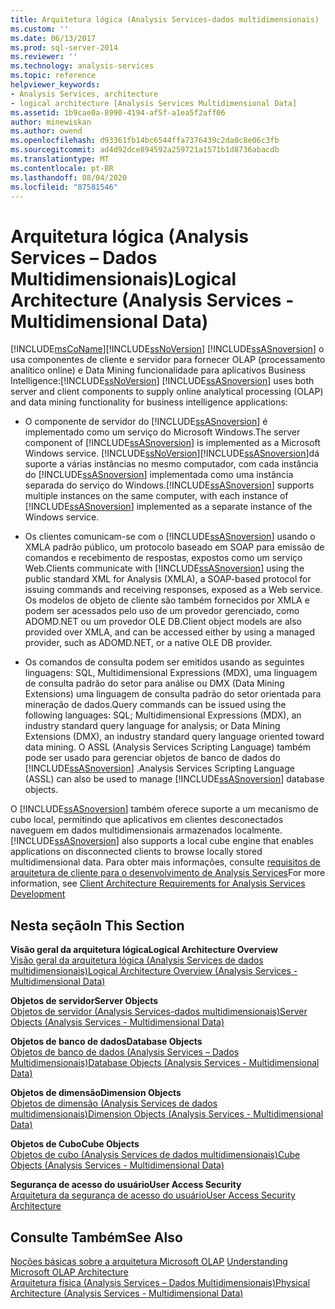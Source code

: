 ```yaml
---
title: Arquitetura lógica (Analysis Services-dados multidimensionais) | Microsoft Docs
ms.custom: ''
ms.date: 06/13/2017
ms.prod: sql-server-2014
ms.reviewer: ''
ms.technology: analysis-services
ms.topic: reference
helpviewer_keywords:
- Analysis Services, architecture
- logical architecture [Analysis Services Multidimensional Data]
ms.assetid: 1b9cae0a-8990-4194-af5f-a1ea5f2aff06
author: minewiskan
ms.author: owend
ms.openlocfilehash: d93361fb14bc6544ffa7376439c2da0c8e06c3fb
ms.sourcegitcommit: ad4d92dce894592a259721a1571b1d8736abacdb
ms.translationtype: MT
ms.contentlocale: pt-BR
ms.lasthandoff: 08/04/2020
ms.locfileid: "87581546"
---
```

# <a name="logical-architecture-analysis-services---multidimensional-data"></a><span data-ttu-id="90e70-102">Arquitetura lógica (Analysis Services – Dados Multidimensionais)</span><span class="sxs-lookup"><span data-stu-id="90e70-102">Logical Architecture (Analysis Services - Multidimensional Data)</span></span>
  [!INCLUDE[msCoName](../../../includes/msconame-md.md)]<span data-ttu-id="90e70-103">[!INCLUDE[ssNoVersion](../../../includes/ssnoversion-md.md)] [!INCLUDE[ssASnoversion](../../../includes/ssasnoversion-md.md)] o usa componentes de cliente e servidor para fornecer OLAP (processamento analítico online) e Data Mining funcionalidade para aplicativos Business Intelligence:</span><span class="sxs-lookup"><span data-stu-id="90e70-103">[!INCLUDE[ssNoVersion](../../../includes/ssnoversion-md.md)] [!INCLUDE[ssASnoversion](../../../includes/ssasnoversion-md.md)] uses both server and client components to supply online analytical processing (OLAP) and data mining functionality for business intelligence applications:</span></span>  
  
-   <span data-ttu-id="90e70-104">O componente de servidor do [!INCLUDE[ssASnoversion](../../../includes/ssasnoversion-md.md)] é implementado como um serviço do Microsoft Windows.</span><span class="sxs-lookup"><span data-stu-id="90e70-104">The server component of [!INCLUDE[ssASnoversion](../../../includes/ssasnoversion-md.md)] is implemented as a Microsoft Windows service.</span></span> [!INCLUDE[ssNoVersion](../../../includes/ssnoversion-md.md)]<span data-ttu-id="90e70-105">[!INCLUDE[ssASnoversion](../../../includes/ssasnoversion-md.md)]dá suporte a várias instâncias no mesmo computador, com cada instância do [!INCLUDE[ssASnoversion](../../../includes/ssasnoversion-md.md)] implementada como uma instância separada do serviço do Windows.</span><span class="sxs-lookup"><span data-stu-id="90e70-105">[!INCLUDE[ssASnoversion](../../../includes/ssasnoversion-md.md)] supports multiple instances on the same computer, with each instance of [!INCLUDE[ssASnoversion](../../../includes/ssasnoversion-md.md)] implemented as a separate instance of the Windows service.</span></span>  
  
-   <span data-ttu-id="90e70-106">Os clientes comunicam-se com o [!INCLUDE[ssASnoversion](../../../includes/ssasnoversion-md.md)] usando o XMLA padrão público, um protocolo baseado em SOAP para emissão de comandos e recebimento de respostas, expostos como um serviço Web.</span><span class="sxs-lookup"><span data-stu-id="90e70-106">Clients communicate with [!INCLUDE[ssASnoversion](../../../includes/ssasnoversion-md.md)] using the public standard XML for Analysis (XMLA), a SOAP-based protocol for issuing commands and receiving responses, exposed as a Web service.</span></span> <span data-ttu-id="90e70-107">Os modelos de objeto de cliente são também fornecidos por XMLA e podem ser acessados pelo uso de um provedor gerenciado, como ADOMD.NET ou um provedor OLE DB.</span><span class="sxs-lookup"><span data-stu-id="90e70-107">Client object models are also provided over XMLA, and can be accessed either by using a managed provider, such as ADOMD.NET, or a native OLE DB provider.</span></span>  
  
-   <span data-ttu-id="90e70-108">Os comandos de consulta podem ser emitidos usando as seguintes linguagens: SQL, Multidimensional Expressions (MDX), uma linguagem de consulta padrão do setor para análise ou DMX (Data Mining Extensions) uma linguagem de consulta padrão do setor orientada para mineração de dados.</span><span class="sxs-lookup"><span data-stu-id="90e70-108">Query commands can be issued using the following languages: SQL; Multidimensional Expressions (MDX), an industry standard query language for analysis; or Data Mining Extensions (DMX), an industry standard query language oriented toward data mining.</span></span> <span data-ttu-id="90e70-109">O ASSL (Analysis Services Scripting Language) também pode ser usado para gerenciar objetos de banco de dados do [!INCLUDE[ssASnoversion](../../../includes/ssasnoversion-md.md)] .</span><span class="sxs-lookup"><span data-stu-id="90e70-109">Analysis Services Scripting Language (ASSL) can also be used to manage [!INCLUDE[ssASnoversion](../../../includes/ssasnoversion-md.md)] database objects.</span></span>  
  
 <span data-ttu-id="90e70-110">O [!INCLUDE[ssASnoversion](../../../includes/ssasnoversion-md.md)] também oferece suporte a um mecanismo de cubo local, permitindo que aplicativos em clientes desconectados naveguem em dados multidimensionais armazenados localmente.</span><span class="sxs-lookup"><span data-stu-id="90e70-110">[!INCLUDE[ssASnoversion](../../../includes/ssasnoversion-md.md)] also supports a local cube engine that enables applications on disconnected clients to browse locally stored multidimensional data.</span></span> <span data-ttu-id="90e70-111">Para obter mais informações, consulte [requisitos de arquitetura de cliente para o desenvolvimento de Analysis Services](../olap-physical/client-architecture-requirements-for-analysis-services-development.md)</span><span class="sxs-lookup"><span data-stu-id="90e70-111">For more information, see [Client Architecture Requirements for Analysis Services Development](../olap-physical/client-architecture-requirements-for-analysis-services-development.md)</span></span>  
  
## <a name="in-this-section"></a><span data-ttu-id="90e70-112">Nesta seção</span><span class="sxs-lookup"><span data-stu-id="90e70-112">In This Section</span></span>  
 <span data-ttu-id="90e70-113">**Visão geral da arquitetura lógica**</span><span class="sxs-lookup"><span data-stu-id="90e70-113">**Logical Architecture Overview**</span></span>  
 [<span data-ttu-id="90e70-114">Visão geral da arquitetura lógica &#40;Analysis Services de dados multidimensionais&#41;</span><span class="sxs-lookup"><span data-stu-id="90e70-114">Logical Architecture Overview &#40;Analysis Services - Multidimensional Data&#41;</span></span>](logical-architecture-overview-analysis-services-multidimensional-data.md)  
  
 <span data-ttu-id="90e70-115">**Objetos de servidor**</span><span class="sxs-lookup"><span data-stu-id="90e70-115">**Server Objects**</span></span>  
 [<span data-ttu-id="90e70-116">Objetos de servidor &#40;Analysis Services-dados multidimensionais&#41;</span><span class="sxs-lookup"><span data-stu-id="90e70-116">Server Objects &#40;Analysis Services - Multidimensional Data&#41;</span></span>](server-objects-analysis-services-multidimensional-data.md)  
  
 <span data-ttu-id="90e70-117">**Objetos de banco de dados**</span><span class="sxs-lookup"><span data-stu-id="90e70-117">**Database Objects**</span></span>  
 [<span data-ttu-id="90e70-118">Objetos de banco de dados &#40;Analysis Services – Dados Multidimensionais&#41;</span><span class="sxs-lookup"><span data-stu-id="90e70-118">Database Objects &#40;Analysis Services - Multidimensional Data&#41;</span></span>](database-objects-analysis-services-multidimensional-data.md)  
  
 <span data-ttu-id="90e70-119">**Objetos de dimensão**</span><span class="sxs-lookup"><span data-stu-id="90e70-119">**Dimension Objects**</span></span>  
 [<span data-ttu-id="90e70-120">Objetos de dimensão &#40;Analysis Services de dados multidimensionais&#41;</span><span class="sxs-lookup"><span data-stu-id="90e70-120">Dimension Objects &#40;Analysis Services - Multidimensional Data&#41;</span></span>](../../multidimensional-models-olap-logical-dimension-objects/dimension-objects-analysis-services-multidimensional-data.md)  
  
 <span data-ttu-id="90e70-121">**Objetos de Cubo**</span><span class="sxs-lookup"><span data-stu-id="90e70-121">**Cube Objects**</span></span>  
 [<span data-ttu-id="90e70-122">Objetos de cubo &#40;Analysis Services de dados multidimensionais&#41;</span><span class="sxs-lookup"><span data-stu-id="90e70-122">Cube Objects &#40;Analysis Services - Multidimensional Data&#41;</span></span>](../../multidimensional-models-olap-logical-cube-objects/cube-objects-analysis-services-multidimensional-data.md)  
  
 <span data-ttu-id="90e70-123">**Segurança de acesso do usuário**</span><span class="sxs-lookup"><span data-stu-id="90e70-123">**User Access Security**</span></span>  
 [<span data-ttu-id="90e70-124">Arquitetura da segurança de acesso do usuário</span><span class="sxs-lookup"><span data-stu-id="90e70-124">User Access Security Architecture</span></span>](understanding-microsoft-olap-logical-architecture.md)  
  
## <a name="see-also"></a><span data-ttu-id="90e70-125">Consulte Também</span><span class="sxs-lookup"><span data-stu-id="90e70-125">See Also</span></span>  
 <span data-ttu-id="90e70-126">[Noções básicas sobre a arquitetura Microsoft OLAP](../olap-physical/understanding-microsoft-olap-architecture.md) </span><span class="sxs-lookup"><span data-stu-id="90e70-126">[Understanding Microsoft OLAP Architecture](../olap-physical/understanding-microsoft-olap-architecture.md) </span></span>  
 [<span data-ttu-id="90e70-127">Arquitetura física &#40;Analysis Services – Dados Multidimensionais&#41;</span><span class="sxs-lookup"><span data-stu-id="90e70-127">Physical Architecture &#40;Analysis Services - Multidimensional Data&#41;</span></span>](../olap-physical/understanding-microsoft-olap-physical-architecture.md)  
  
  
